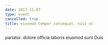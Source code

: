 ```yaml
---
date: 2017-11-07
type: event
cancelled: true
title: eiusmod tempor consequat. nisi ut
---
```

pariatur. dolore officia laboris eiusmod sunt Duis